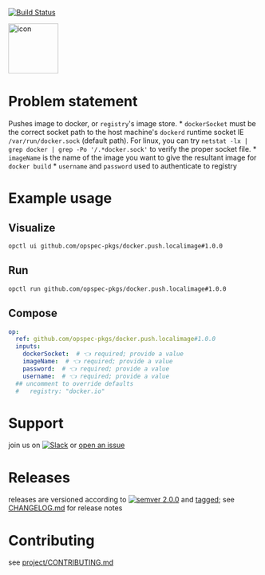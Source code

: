 [![Build Status](https://github.com/opspec-pkgs/docker.push.localimage/workflows/build/badge.svg?branch=main)](https://github.com/opspec-pkgs/docker.push.localimage/actions?query=workflow%3Abuild+branch%3Amain)

<img src="icon.svg" alt="icon" height="100px">

# Problem statement

Pushes image to docker, or `registry`'s image store. * `dockerSocket` must be the correct socket path to the host machine's `dockerd` runtime socket IE `/var/run/docker.sock` (default path). For linux, you can try `netstat -lx | grep docker | grep -Po '/.*docker.sock'` to verify the proper socket file. * `imageName` is the name of the image you want to give the resultant image for `docker build` * `username` and `password` used to authenticate to registry

# Example usage

## Visualize

```shell
opctl ui github.com/opspec-pkgs/docker.push.localimage#1.0.0
```

## Run

```
opctl run github.com/opspec-pkgs/docker.push.localimage#1.0.0
```

## Compose

```yaml
op:
  ref: github.com/opspec-pkgs/docker.push.localimage#1.0.0
  inputs:
    dockerSocket:  # 👈 required; provide a value
    imageName:  # 👈 required; provide a value
    password:  # 👈 required; provide a value
    username:  # 👈 required; provide a value
  ## uncomment to override defaults
  #   registry: "docker.io"
```

# Support

join us on
[![Slack](https://img.shields.io/badge/slack-opctl-E01563.svg)](https://join.slack.com/t/opctl/shared_invite/zt-51zodvjn-Ul_UXfkhqYLWZPQTvNPp5w)
or
[open an issue](https://github.com/opspec-pkgs/docker.push.localimage/issues)

# Releases

releases are versioned according to
[![semver 2.0.0](https://img.shields.io/badge/semver-2.0.0-brightgreen.svg)](http://semver.org/spec/v2.0.0.html)
and [tagged](https://git-scm.com/book/en/v2/Git-Basics-Tagging); see
[CHANGELOG.md](CHANGELOG.md) for release notes

# Contributing

see
[project/CONTRIBUTING.md](https://github.com/opspec-pkgs/project/blob/main/CONTRIBUTING.md)
